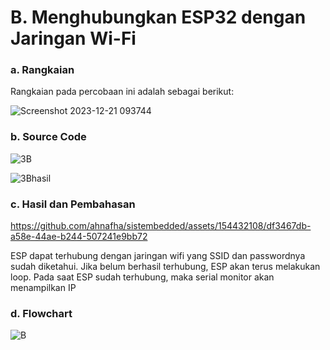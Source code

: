 # B. Menghubungkan ESP32 dengan Jaringan Wi-Fi

### a. Rangkaian
Rangkaian pada percobaan ini adalah sebagai berikut:

![Screenshot 2023-12-21 093744](https://github.com/ahnafha/sistembedded/assets/154432108/d124de1f-360c-499c-b343-3f4f886b0c25)


### b. Source Code
![3B](https://github.com/ahnafha/sistembedded/assets/154432108/2f4b3fa6-f4be-4c06-95a9-50a1368bdc56)

![3Bhasil](https://github.com/ahnafha/sistembedded/assets/154432108/5b96d63b-57aa-4e0c-8473-e44c28b31cb8)


### c. Hasil dan Pembahasan

https://github.com/ahnafha/sistembedded/assets/154432108/df3467db-a58e-44ae-b244-507241e9bb72

ESP dapat terhubung dengan jaringan wifi yang SSID dan passwordnya sudah diketahui. Jika belum berhasil terhubung, ESP akan terus melakukan loop. Pada saat ESP sudah terhubung, maka serial monitor akan menampilkan IP

### d. Flowchart

![B](https://github.com/ahnafha/sistembedded/assets/154432108/292b655e-fb65-4eb7-b44f-c2129568f031)

